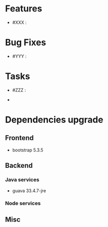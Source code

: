 
# Features

- #XXX  : 


# Bug Fixes

- #YYY :


# Tasks

- #ZZZ :

- 
# Dependencies upgrade

## Frontend

- bootstrap 5.3.5
  
## Backend 

### Java services 

- guava 33.4.7-jre

### Node services


## Misc 







